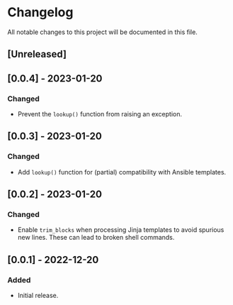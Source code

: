 # Changelog

All notable changes to this project will be documented in this file.

## [Unreleased]

## [0.0.4] - 2023-01-20

### Changed

- Prevent the `lookup()` function from raising an exception.

## [0.0.3] - 2023-01-20

### Changed

- Add `lookup()` function for (partial) compatibility with Ansible templates.

## [0.0.2] - 2023-01-20

### Changed

- Enable `trim_blocks` when processing Jinja templates to avoid spurious new lines. These can lead to broken shell commands.

## [0.0.1] - 2022-12-20

### Added

- Initial release.

